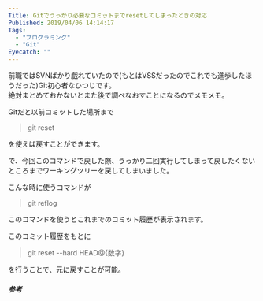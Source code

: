 ```yaml
---
Title: Gitでうっかり必要なコミットまでresetしてしまったときの対応
Published: 2019/04/06 14:14:17
Tags:
  - "プログラミング"
  - "Git"
Eyecatch: ""
---
```

前職ではSVNばかり戯れていたので(もとはVSSだったのでこれでも進歩したほうだった)Git初心者なひつじです。  
絶対まとめておかないとまた後で調べなおすことになるのでメモメモ。  

Gitだと以前コミットした場所まで
> git reset 

を使えば戻すことができます。  

で、今回このコマンドで戻した際、うっかり二回実行してしまって戻したくないところまでワーキングツリーを戻してしまいました。  

こんな時に使うコマンドが

> git reflog  

このコマンドを使うとこれまでのコミット履歴が表示されます。  

このコミット履歴をもとに

> git reset --hard HEAD@{数字}    

を行うことで、元に戻すことが可能。  

##### 参考

<?# OEmbed "https://qiita.com/yaotti/items/e37c707938847aee671b" /?>
<?# OEmbed "https://qiita.com/shuntaro_tamura/items/db1aef9cf9d78db50ffe" /?>


